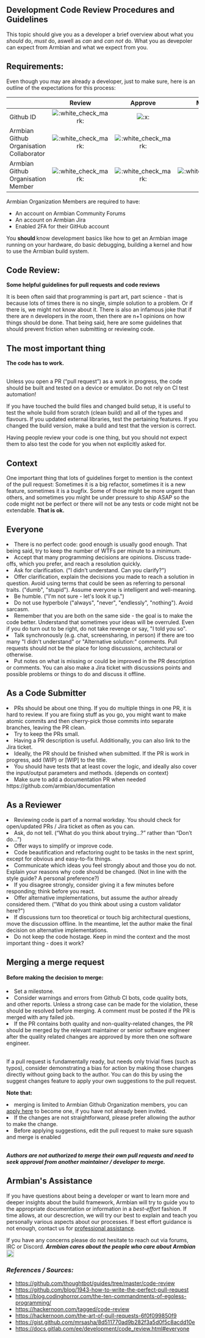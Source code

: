 <div id="doc" class="markdown-body container-fluid"><h2 id="Development-Code-Review-Procedures-and-Guidelines">Development Code Review Procedures and Guidelines</h2><p>
    This topic should give you as a developer a brief overview about what you <em>should</em> do, <em>must</em> do, aswell as <em>can</em> and <em>can not</em> do. What you as devepoler can expect from Armbian and what we expect from you.
</p><p>
</p><h2 id="Requirements"><strong>Requirements:</strong></h2><p></p><p>
	Even though you may are already a developer, just to make sure, here is an outline of the expectations for this process:
</p><table>
<thead>
<tr>
<th></th>
<th style="text-align:center">Review</th>
<th style="text-align:center">Approve</th>
<th style="text-align:center">Merge</th>
</tr>
</thead>
<tbody>
<tr>
<td>Github ID</td>
<td style="text-align:center"><img class="emoji" alt=":white_check_mark:" src="https://docs.lane-fu.com/build/emojify.js/dist/images/basic/white_check_mark.png"></td>
<td style="text-align:center"><img class="emoji" alt=":x:" src="https://docs.lane-fu.com/build/emojify.js/dist/images/basic/x.png"></td>
<td style="text-align:center"><img class="emoji" alt=":x:" src="https://docs.lane-fu.com/build/emojify.js/dist/images/basic/x.png"></td>
</tr>
<tr>
<td>Armbian Github Organisation Collaborator</td>
<td style="text-align:center"><img class="emoji" alt=":white_check_mark:" src="https://docs.lane-fu.com/build/emojify.js/dist/images/basic/white_check_mark.png"></td>
<td style="text-align:center"><img class="emoji" alt=":white_check_mark:" src="https://docs.lane-fu.com/build/emojify.js/dist/images/basic/white_check_mark.png"></td>
<td style="text-align:center"><img class="emoji" alt=":x:" src="https://docs.lane-fu.com/build/emojify.js/dist/images/basic/x.png"></td>
</tr>
<tr>
<td>Armbian Github Organisation Member</td>
<td style="text-align:center"><img class="emoji" alt=":white_check_mark:" src="https://docs.lane-fu.com/build/emojify.js/dist/images/basic/white_check_mark.png"></td>
<td style="text-align:center"><img class="emoji" alt=":white_check_mark:" src="https://docs.lane-fu.com/build/emojify.js/dist/images/basic/white_check_mark.png"></td>
<td style="text-align:center"><img class="emoji" alt=":white_check_mark:" src="https://docs.lane-fu.com/build/emojify.js/dist/images/basic/white_check_mark.png"></td>
</tr>
</tbody>
</table><p>Armbian Organization Members are required to have:</p><ul>
<li>An account on Armbian Community Forums</li>
<li>An account on Armbian Jira</li>
<li>Enabled 2FA for their GitHub account</li>
</ul><p>You <strong>should </strong>know development basics like how to get an Armbian image running on your hardware, do basic debugging, building a kernel and how to use the Armbian build system.</p><p>
</p><h2 id="Code-Review"><strong>Code Review:</strong></h2><p></p><p>
    <b>Some helpful guidelines for pull requests and code reviews</b>
</p><p>
	It is been often said that programming is part art, part science - that is because lots of times there is no single, simple solution to a problem. Or if there is, we might not know about it. There is also an infamous joke that if there are n developers in the room, then there are n+1 opinions on how things should be done. That being said, here are some guidelines that should prevent friction when submitting or reviewing code.
</p><h2 id="The-most-important-thing"><strong>The most important thing</strong></h2><b>The code has to work.</b><br><br><p>Unless you open a PR (“pull request”) as a work in progress, the code should be built and tested on a device or emulator. Do not rely on CI test automation!</p><p>If you have touched the build files and changed build setup, it is useful to test the whole build from scratch (clean build) and all of the types and flavours. If you updated external libraries, test the pertaining features. If you changed the build version, make a build and test that the version is correct.</p><p>Having people review your code is one thing, but you should not expect them to also test the code for you when not explicitly asked for.</p><p></p><h2 id="Context">Context</h2><p>One important thing that lots of guidelines forget to mention is the context of the pull request: Sometimes it is a big refactor, sometimes it is a new feature, sometimes it is a bugfix. Some of those might be more urgent than others, and sometimes you might be under pressure to ship ASAP so the code might not be perfect or there will not be any tests or code might not be extendable. <b>That is ok.</b></p><h2 id="Everyone">Everyone</h2><li>There is no perfect code: good enough is usually good enough. That being said, try to keep the number of WTFs per minute to a minimum.</li><li>Accept that many programming decisions are opinions. Discuss trade-offs, which you prefer, and reach a resolution quickly.</li><li>Ask for clarification. ("I didn't understand. Can you clarify?")</li><li>Offer clarification, explain the decisions you made to reach a solution in question.
    Avoid using terms that could be seen as referring to personal traits. ("dumb", "stupid"). Assume everyone is intelligent and well-meaning.</li><li>Be humble. ("I'm not sure - let's look it up.")</li><li>Do not use hyperbole ("always", "never", "endlessly", "nothing"). Avoid sarcasm.</li><li>Remember that you are both on the same side - the goal is to make the code better. Understand that sometimes your ideas will be overruled. Even if you do turn out to be right, do not take revenge or say, "I told you so".</li><li>Talk synchronously (e.g. chat, screensharing, in person) if there are too many "I didn't understand" or "Alternative solution:" comments. Pull requests should not be the place for long discussions, architectural or otherwise. </li><li>Put notes on what is missing or could be improved in the PR description or comments. You can also make a Jira ticket with discussions points and possible problems or things to do and discuss it offline.</li><h2 id="As-a-Code-Submitter">As a Code Submitter</h2><li>PRs should be about one thing. If you do multiple things in one PR, it is hard to review. If you are fixing stuff as you go, you might want to make atomic commits and then cherry-pick those commits into separate branches, leaving the PR clean.</li><li>Try to keep the PRs small. </li><li>Having a PR description is useful. Additionally, you can also link to the Jira ticket. </li><li>Ideally, the PR should be finished when submitted. If the PR is work in progress, add (WIP) or [WIP] to the title.</li><li>You should have tests that at least cover the logic, and ideally also cover the input/output parameters and methods. (depends on context)</li><li>Make sure to add a documentation PR when needed https://github.com/armbian/documentation</li><h2 id="As-a-Reviewer">As a Reviewer</h2><li>Reviewing code is part of a normal workday. You should check for open/updated PRs / Jira ticket as often as you can.</li><li>Ask, do not tell. (“What do you think about trying…?” rather than “Don’t do…”)</li><li>Offer ways to simplify or improve code.</li><li>Code beautification and refactoring ought to be tasks in the next sprint, except for obvious and easy-to-fix things.</li><li>Communicate which ideas you feel strongly about and those you do not. Explain your reasons why code should be changed. (Not in line with the style guide? A personal preference?)</li><li>If you disagree strongly, consider giving it a few minutes before responding; think before you react.</li><li>Offer alternative implementations, but assume the author already considered them. ("What do you think about using a custom validator here?")</li><li>If discussions turn too theoretical or touch big architectural questions, move the discussion offline. In the meantime, let the author make the final decision on alternative implementations.</li><li>Do not keep the code hostage. Keep in mind the context and the most important thing - does it work?</li><h2 id="Merging-a-merge-request"><strong>Merging a merge request</strong></h2><h4 id="Before-making-the-decision-to-merge">Before making the decision to merge:</h4><li>Set a milestone.</li><li>Consider warnings and errors from Github CI bots, code quality bots, and other reports. Unless a strong case can be made for the violation, these should be resolved before merging. A comment must be posted if the PR is merged with any failed job.</li><li>If the PR contains both quality and non-quality-related changes, the PR should be merged by the relevant maintainer or senior software engineer after the quality related changes are approved by more then one software engineer.</li><br><p>If a pull request is fundamentally ready, but needs only trivial fixes (such as typos), consider demonstrating a bias for action by making those changes directly without going back to the author. You can do this by using the suggest changes feature to apply your own suggestions to the pull request.</p><p><b>Note that:</b></p><li>merging is limited to Armbian Github Organization members, you can  <a href="https://www.armbian.com/contact" target="_blank" rel="noopener">apply here</a> to become one, if you have not already been invited.</li><li>If the changes are not straightforward, please prefer allowing the author to make the change.</li><li>Before applying suggestions, edit the pull request to make sure squash and merge is enabled</li><br><p><em><strong>Authors are not authorized to merge their own pull requests and need to seek approval from another maintainer / developer to merge.</strong></em></p><h2 id="Armbians-Assistance"><strong>Armbian's Assistance</strong></h2><p></p><p>If you have questions about being a developer or want to learn more and deeper insights about the build framework, Armbian will try to guide you to the appropriate documentation or information in a <em>best-effort</em> fashion. If time allows, at our descrection, we will try our best to explain and teach you personally various aspects about our processes. If best effort guidance is not enough, contact us for <a href="https://www.armbian.com/contact" target="_blank" rel="noopener">professional assistance</a>.</p><p>If you have any concerns please do not hesitate to reach out via forums, IRC or Discord. <em><strong>Armbian cares about the people who care about Armbian</strong></em>&nbsp; <span><img alt=":)" data-emoticon="true" height="20" src="https://forum.armbian.com/uploads/emoticons/default_smile.png" title=":)" width="20"></span></p><h3 id="References--Sources"><i>References / Sources:</i></h3><ul>
<li><a href="https://github.com/thoughtbot/guides/tree/master/code-review" target="_blank" rel="noopener">https://github.com/thoughtbot/guides/tree/master/code-review</a></li>
<li><a href="https://github.com/blog/1943-how-to-write-the-perfect-pull-request" target="_blank" rel="noopener">https://github.com/blog/1943-how-to-write-the-perfect-pull-request</a></li>
<li><a href="https://blog.codinghorror.com/the-ten-commandments-of-egoless-programming/" target="_blank" rel="noopener">https://blog.codinghorror.com/the-ten-commandments-of-egoless-programming/</a></li>
<li><a href="https://hackernoon.com/tagged/code-review" target="_blank" rel="noopener">https://hackernoon.com/tagged/code-review</a></li>
<li><a href="https://hackernoon.com/the-art-of-pull-requests-6f0f099850f9" target="_blank" rel="noopener">https://hackernoon.com/the-art-of-pull-requests-6f0f099850f9</a></li>
<li><a href="https://gist.github.com/mrsasha/8d511770ad9b282f3a5d0f5c8acdd10e" target="_blank" rel="noopener">https://gist.github.com/mrsasha/8d511770ad9b282f3a5d0f5c8acdd10e</a></li>
<li><a href="https://docs.gitlab.com/ee/development/code_review.html#everyone" target="_blank" rel="noopener">https://docs.gitlab.com/ee/development/code_review.html#everyone</a></li>
</ul></div>
